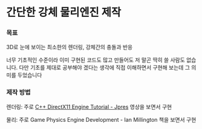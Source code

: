 # 간단한 강체 물리엔진 제작
### 목표

3D로 눈에 보이는 최소한의 렌더링, 강체간의 충돌과 반응
  
너무 기초적인 수준이라 이미 구현된 코드도 많고 만들어도 저 말곤 딱히 쓸 사람도 없습니다. 다만 기초를 제대로 공부해야 겠다는 생각에 직접 이해하면서 구현해 보는데 그 의미를 두었습니다

### 제작 방법

렌더링: 주로 [C++ DirectX11 Engine Tutorial - Jpres](https://www.youtube.com/watch?v=gQIG77PfLgo&list=PLcacUGyBsOIBlGyQQWzp6D1Xn6ZENx9Y2) 영상을 보면서 구현
  
물리: 주로 Game Physics Engine Development - Ian Millington 책을 보면서 구현

